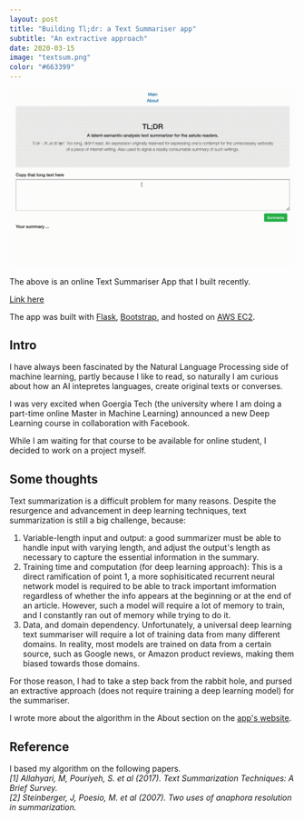 ```yaml
---
layout: post
title: "Building Tl;dr: a Text Summariser app"
subtitle: "An extractive approach"
date: 2020-03-15
image: "textsum.png"
color: "#663399"
---
```


![TextSummariserDemo](/assets/images/textsumdemo.gif)

The above is an online Text Summariser App that I built recently.

[Link here](http://www.thetextsummarizer.com/)

The app was built with [Flask](https://flask.palletsprojects.com/en/1.1.x/), [Bootstrap](https://getbootstrap.com/), and hosted on [AWS EC2](https://aws.amazon.com/ec2/).

## Intro
I have always been fascinated by the Natural Language Processing side of machine learning, partly because I like to read, so naturally I am curious about how an AI intepretes languages, create original texts or converses.

I was very excited when Goergia Tech (the university where I am doing a part-time online Master in Machine Learning) announced a new Deep Learning course in collaboration with Facebook. 

While I am waiting for that course to be available for online student, I decided to work on a project myself. 

## Some thoughts
Text summarization is a difficult problem for many reasons. Despite the resurgence and advancement in deep learning techniques, text summarization is still a big challenge, because:

1. Variable-length input and output: a good summarizer must be able to handle input with varying length, and adjust the output's length as necessary to capture the essential information in the summary.
2. Training time and computation (for deep learning approach): This is a direct ramification of point 1, a more sophisiticated recurrent neural network model is required to be able to track important imformation regardless of whether the info appears at the beginning or at the end of an article. However, such a model will require a lot of memory to train, and I constantly ran out of memory while trying to do it.
3. Data, and domain dependency. Unfortunately, a universal deep learning text summariser will require a lot of training data from many different domains. In reality, most models are trained on data from a certain source, such as Google news, or Amazon product reviews, making them biased towards those domains.

For those reason, I had to take a step back from the rabbit hole, and pursed an extractive approach (does not require training a deep learning model) for the summariser.

I wrote more about the algorithm in the About section on the [app's website](http://www.thetextsummarizer.com/about).

## Reference
I based my algorithm on the following papers.  
*[1] Allahyari, M, Pouriyeh, S. et al (2017). Text Summarization Techniques: A Brief Survey.*  
*[2] Steinberger, J, Poesio, M. et al (2007). Two uses of anaphora resolution in summarization.*